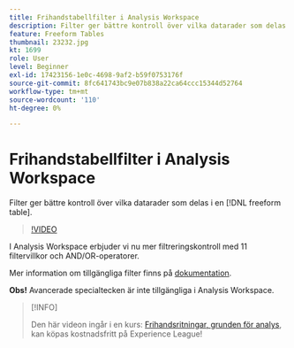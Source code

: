 ```yaml
---
title: Frihandstabellfilter i Analysis Workspace
description: Filter ger bättre kontroll över vilka datarader som delas i en friformstabell.
feature: Freeform Tables
thumbnail: 23232.jpg
kt: 1699
role: User
level: Beginner
exl-id: 17423156-1e0c-4698-9af2-b59f0753176f
source-git-commit: 8fc641743bc9e07b838a22ca64ccc15344d52764
workflow-type: tm+mt
source-wordcount: '110'
ht-degree: 0%

---
```


# Frihandstabellfilter i Analysis Workspace

Filter ger bättre kontroll över vilka datarader som delas i en [!DNL freeform table].

>[!VIDEO](https://video.tv.adobe.com/v/23232/?quality=12&learn=on)

I Analysis Workspace erbjuder vi nu mer filtreringskontroll med 11 filtervillkor och AND/OR-operatorer.

Mer information om tillgängliga filter finns på [dokumentation](https://experienceleague.adobe.com/docs/analytics-platform/using/cja-workspace/visualizations/freeform-table/pagination-filtering-sorting.html#cja-workspace?lang=en).

**Obs!** Avancerade specialtecken är inte tillgängliga i Analysis Workspace.

>[!INFO]
>
> Den här videon ingår i en kurs: [Frihandsritningar, grunden för analys](https://experienceleague.adobe.com/?recommended=Analytics-U-1-2020.3), kan köpas kostnadsfritt på Experience League!
